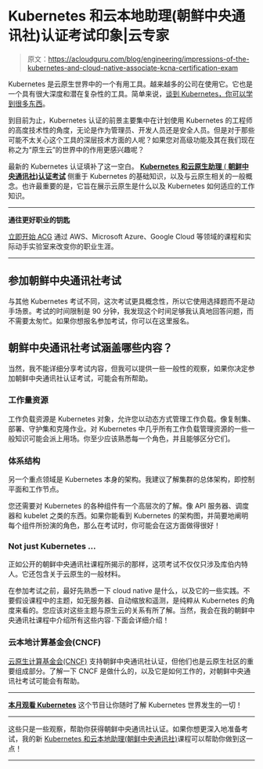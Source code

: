 # Kubernetes 和云本地助理(朝鲜中央通讯社)认证考试印象|云专家

> 原文：<https://acloudguru.com/blog/engineering/impressions-of-the-kubernetes-and-cloud-native-associate-kcna-certification-exam>

Kubernetes 是云原生世界中的一个有用工具。越来越多的公司在使用它。它也是一个具有很大深度和潜在复杂性的工具。简单来说，[谈到 Kubernetes，你可以学到很多东西](https://acloudguru.com/blog/engineering/which-container-development-certification-is-best-for-me)。

到目前为止，Kubernetes 认证的前景主要集中在计划使用 Kubernetes 的工程师的高度技术性的角度，无论是作为管理员、开发人员还是安全人员。但是对于那些可能不太关心这个工具的深层技术方面的人呢？如果您对高级功能及其在我们现在称之为“原生云”的世界中的作用更感兴趣呢？

最新的 Kubernetes 认证填补了这一空白。 [**Kubernetes 和云原生助理** ( **朝鲜中央通讯社)认证考试**](https://training.linuxfoundation.org/certification/kubernetes-cloud-native-associate/) 侧重于 Kubernetes 的基础知识，以及与云原生相关的一般概念。也许最重要的是，它旨在展示云原生是什么以及 Kubernetes 如何适应的工作知识。

* * *

**通往更好职业的钥匙**

[立即开始 ACG](https://acloudguru.com/pricing) 通过 AWS、Microsoft Azure、Google Cloud 等领域的课程和实际动手实验室来改变你的职业生涯。

* * *

## 参加朝鲜中央通讯社考试

与其他 Kubernetes 考试不同，这次考试更具概念性，所以它使用选择题而不是动手场景。考试的时间限制是 90 分钟，我发现这个时间足够我认真地回答问题，而不需要太匆忙。如果你想报名参加考试，你可以在这里报名。

## 朝鲜中央通讯社考试涵盖哪些内容？

当然，我不能详细分享考试内容，但我可以提供一些一般性的观察，如果你决定参加朝鲜中央通讯社认证考试，可能会有所帮助。

### 工作量资源

工作负载资源是 Kubernetes 对象，允许您以动态方式管理工作负载。像复制集、部署、守护集和克隆作业。对 Kubernetes 中几乎所有工作负载管理资源的一些一般知识可能会派上用场。你至少应该熟悉每一个角色，并且能够区分它们。

### 体系结构

另一个重点领域是 Kubernetes 本身的架构。我建议了解集群的总体架构，即控制平面和工作节点。

您还需要对 Kubernetes 的各种组件有一个高层次的了解。像 API 服务器、调度器和 kubelet 之类的东西。如果你能看到 Kubernetes 的架构图，并简要地阐明每个组件所扮演的角色，那么在考试时，你可能会在这方面做得很好！

### Not just Kubernetes …

正如公开的朝鲜中央通讯社课程所揭示的那样，这项考试不仅仅只涉及库伯内特人。它还包含关于云原生的一般材料。

在参加考试之前，最好先熟悉一下 cloud native 是什么，以及它的一些实践。不要假设课程中的主题，如无服务器、自动缩放和遥测，是纯粹从 Kubernetes 的角度来看的。您应该对这些主题与原生云的关系有所了解。当然，我会在我的朝鲜中央通讯社课程中介绍所有这些内容`-`下面会详细介绍！

### 云本地计算基金会(CNCF)

[云原生计算基金会(CNCF)](https://www.cncf.io/) 支持朝鲜中央通讯社认证，但他们也是云原生社区的重要组成部分。了解一下 CNCF 是做什么的，以及它是如何工作的，对朝鲜中央通讯社考试可能会有帮助。

* * *

**[本月观看 Kubernetes](https://acloudguru.com/videos/kubernetes-this-month)** 这个节目让你随时了解 Kubernetes 世界发生的一切！

* * *

这些只是一些观察，帮助你获得朝鲜中央通讯社认证。如果你想更深入地准备考试，我的新 [Kubernetes 和云本地助理(朝鲜中央通讯社)](https://learn.acloud.guru/course/kubernetes-and-cloud-native-associate/overview)课程可以帮助你做到这一点！

* * *